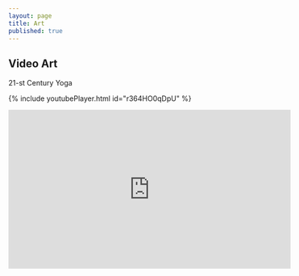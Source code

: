 ```yaml
---
layout: page
title: Art
published: true
---
```


## Video Art

21-st Century Yoga

{% include youtubePlayer.html id="r364HO0qDpU" %}

<iframe width="560" height="315" src="https://www.youtube.com/embed/r364HO0qDpU" frameborder="0" > </iframe>

